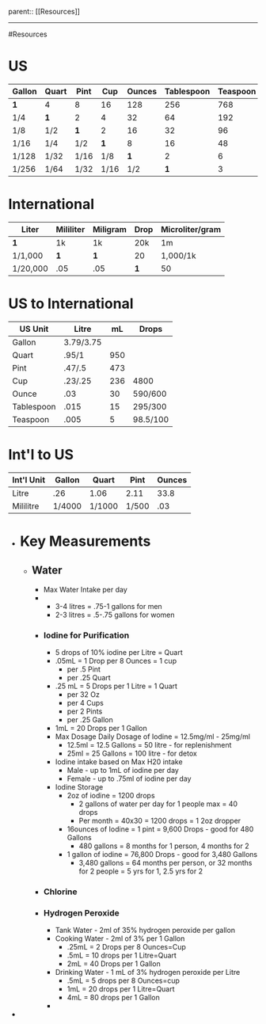 
parent:: [[Resources]]

---
#Resources


# US
| Gallon | Quart | Pint | Cup  | Ounces | Tablespoon | Teaspoon |
| ------ | ----- | ---- | ---- | ------ | ---------- | -------- |
| **1**      | 4     | 8    | 16   | 128    | 256        | 768      |
| 1/4    | **1**     | 2    | 4    | 32     | 64         | 192      |
| 1/8    | 1/2   | **1**    | 2    | 16     | 32         | 96       |
| 1/16   | 1/4   | 1/2  | **1**    | 8      | 16         | 48       |
| 1/128  | 1/32  | 1/16 | 1/8  | **1**      | 2          | 6        |
| 1/256  | 1/64  | 1/32 | 1/16 | 1/2    | **1**          | 3        |
# International
| Liter    | Mililiter | Miligram | Drop | Microliter/gram |
| -------- | --------- | -------- | ---- | --------------- |
| **1**        | 1k        | 1k       | 20k  | 1m              |
| 1/1,000  | **1**         | **1**        | 20   | 1,000/1k        |
| 1/20,000 | .05       | .05      | **1**    | 50              |
# US to International
| US Unit    | Litre     | mL  | Drops    |
| ---------- | --------- | --- | -------- |
| Gallon     | 3.79/3.75 |     |          |
| Quart      | .95/1     | 950 |          |
| Pint       | .47/.5    | 473 |          |
| Cup        | .23/.25   | 236 | 4800     |
| Ounce      | .03       | 30  | 590/600  |
| Tablespoon | .015      | 15  | 295/300  |
| Teaspoon   | .005      | 5   | 98.5/100 |
# Int'l to US
| Int'l Unit | Gallon | Quart  | Pint  | Ounces |
| ---------- | ------ | ------ | ----- | ------ |
| Litre      | .26    | 1.06   | 2.11  | 33.8   |
| Mililitre  | 1/4000 | 1/1000 | 1/500 | .03    |


- # Key Measurements
	- ## Water
		- Max Water Intake per day
		- 
			- 3-4 litres = .75-1 gallons for men
			- 2-3 litres = .5-.75 gallons for women
		- ### Iodine for Purification
			- 5 drops of 10% iodine per Litre = Quart
			- .05mL = 1 Drop per 8 Ounces = 1 cup
				- per .5 Pint
				- per .25 Quart
			- .25 mL = 5 Drops per 1 Litre = 1 Quart
				- per 32 Oz
				- per 4 Cups
				- per 2 Pints
				- per .25 Gallon
			- 1mL = 20 Drops per 1 Gallon
			- Max Dosage Daily Dosage of Iodine = 12.5mg/ml - 25mg/ml
				- 12.5ml = 12.5 Gallons = 50 litre - for replenishment
				- 25ml = 25 Gallons = 100 litre - for detox
			- Iodine intake based on Max H20 intake
				- Male - up to 1mL of iodine per day
				- Female - up to .75ml of iodine per day
			- Iodine Storage
				- 2oz of iodine = 1200 drops
					- 2 gallons of water per day for 1 people max = 40 drops
					- Per month = 40x30 = 1200 drops = 1 2oz dropper
				- 16ounces of Iodine = 1 pint = 9,600 Drops - good for 480 Gallons
					- 480 gallons = 8 months for 1 person, 4 months for 2
				- 1 gallon of iodine = 76,800 Drops - good for 3,480 Gallons
					- 3,480 gallons = 64 months per person, or 32 months for 2 people = 5 yrs for 1, 2.5 yrs for 2
		- ### Chlorine
		- ### Hydrogen Peroxide
			- Tank Water -  2ml of 35% hydrogen peroxide per gallon
			- Cooking Water - 2ml of 3% per 1 Gallon
				- .25mL = 2 Drops per 8 Ounces=Cup
				- .5mL = 10 drops per 1 Litre=Quart
				- 2mL = 40 Drops per 1 Gallon
			- Drinking Water - 1 mL of 3% hydrogen peroxide per Litre
				- .5mL = 5 drops per 8 Ounces=cup
				- 1mL = 20 drops per 1 Litre=Quart
				- 4mL = 80 drops per 1 Gallon
			-
-